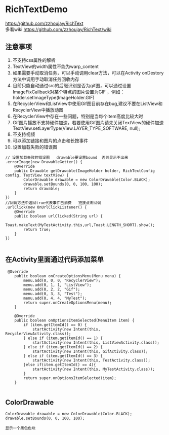 # RichTextDemo

https://github.com/zzhoujay/RichText  
多看wiki https://github.com/zzhoujay/RichText/wiki

## 注意事项
1. 不支持css属性的解析
2. TextView的width属性不能为warp_content
3. 如果需要手动取消任务，可以手动调用clear方法，可以在Activity onDestory方法中调用手动取消任务回收内存
4. 目前只能自动通过src的后缀识别是否为gif图，可以通过设置ImageFixCallback对某个特点的图片设置为GIF ，例如：holder.setImageType(ImageHolder.GIF)
5. 在RecyclerView和ListView中使用Gif图目前存在bug,建议不要在ListView和RecyclerView中播放动图
6. 在RecyclerView中存在一些问题，特别是当每个item高度比较大时
7. Gif图片播放不支持硬件加速，若要使用Gif图片请先关闭TextView的硬件加速TextView.setLayerType(View.LAYER_TYPE_SOFTWARE, null);
8. 不支持视频
9. 可以添加链接和图片的点击和长按事件
10. 设置加载失败的错误图
```
// 设置加载失败的错误图   drawable要设置bound  否则显示不出来
.errorImage(new DrawableGetter() {
    @Override
    public Drawable getDrawable(ImageHolder holder, RichTextConfig config, TextView textView) {
        ColorDrawable drawable = new ColorDrawable(Color.BLACK);
        drawable.setBounds(0, 0, 100, 100);
        return drawable;
    }
})
//回调方法中返回true代表事件已消费   链接点击回调
.urlClick(new OnUrlClickListener() {
    @Override
    public boolean urlClicked(String url) {
        Toast.makeText(MyTestActivity.this,url,Toast.LENGTH_SHORT).show();
        return true;
    }
})


```

## 在Activity里面通过代码添加菜单

```
 @Override
    public boolean onCreateOptionsMenu(Menu menu) {
        menu.add(0, 0, 0, "RecyclerView");
        menu.add(0, 1, 1, "ListView");
        menu.add(0, 2, 2, "Gif");
        menu.add(0, 3, 3, "Test");
        menu.add(0, 4, 4, "MyTest");
        return super.onCreateOptionsMenu(menu);
    }

    @Override
    public boolean onOptionsItemSelected(MenuItem item) {
        if (item.getItemId() == 0) {
            startActivity(new Intent(this, RecyclerViewActivity.class));
        } else if (item.getItemId() == 1) {
            startActivity(new Intent(this, ListViewActivity.class));
        } else if (item.getItemId() == 2) {
            startActivity(new Intent(this, GifActivity.class));
        } else if (item.getItemId() == 3) {
            startActivity(new Intent(this, TestActivity.class));
        }else if(item.getItemId() == 4){
            startActivity(new Intent(this, MyTestActivity.class));
        }
        return super.onOptionsItemSelected(item);
    }


```


## ColorDrawable

```
ColorDrawable drawable = new ColorDrawable(Color.BLACK);
drawable.setBounds(0, 0, 100, 100);

显示一个黑色色块


```





